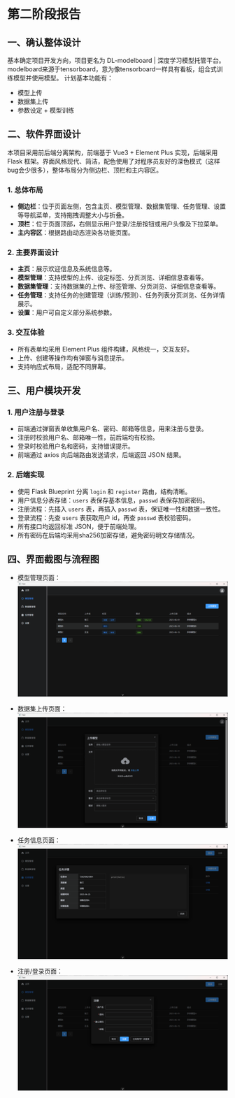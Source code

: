 # 第二阶段报告

## 一、确认整体设计

基本确定项目开发方向，项目更名为 DL-modelboard | 深度学习模型托管平台。  
modelboard来源于tensorboard，意为像tensorboard一样具有看板，组合式训练模型并使用模型。
计划基本功能有：

- 模型上传
- 数据集上传
- 参数设定 + 模型训练

## 二、软件界面设计

本项目采用前后端分离架构，前端基于 Vue3 + Element Plus 实现，后端采用 Flask 框架。界面风格现代、简洁，配色使用了对程序员友好的深色模式（这样bug会少很多），整体布局分为侧边栏、顶栏和主内容区。

### 1. 总体布局

- **侧边栏**：位于页面左侧，包含主页、模型管理、数据集管理、任务管理、设置等导航菜单，支持拖拽调整大小与折叠。
- **顶栏**：位于页面顶部，右侧显示用户登录/注册按钮或用户头像及下拉菜单。
- **主内容区**：根据路由动态渲染各功能页面。

### 2. 主要界面设计

- **主页**：展示欢迎信息及系统信息等。
- **模型管理**：支持模型的上传、设定标签、分页浏览、详细信息查看等。
- **数据集管理**：支持数据集的上传、标签管理、分页浏览、详细信息查看等。
- **任务管理**：支持任务的创建管理（训练/预测）、任务列表分页浏览、任务详情展示。
- **设置**：用户可自定义部分系统参数。

### 3. 交互体验

- 所有表单均采用 Element Plus 组件构建，风格统一，交互友好。
- 上传、创建等操作均有弹窗与消息提示。
- 支持响应式布局，适配不同屏幕。

## 三、用户模块开发

### 1. 用户注册与登录

- 前端通过弹窗表单收集用户名、密码、邮箱等信息，用来注册与登录。
- 注册时校验用户名、邮箱唯一性，前后端均有校验。
- 登录时校验用户名和密码，支持错误提示。
- 前端通过 axios 向后端路由发送请求，后端返回 JSON 结果。

### 2. 后端实现

- 使用 Flask Blueprint 分离 `login` 和 `register` 路由，结构清晰。
- 用户信息分表存储：`users` 表保存基本信息，`passwd` 表保存加密密码。
- 注册流程：先插入 `users` 表，再插入 `passwd` 表，保证唯一性和数据一致性。
- 登录流程：先查 `users` 表获取用户 id，再查 `passwd` 表校验密码。
- 所有接口均返回标准 JSON，便于前端处理。
- 所有密码在后端均采用sha256加密存储，避免密码明文存储情况。

## 四、界面截图与流程图

- 模型管理页面：
  ![模型管理页面](../assets/model_page.png)

- 数据集上传页面：
  ![数据集上传页面](../assets/upload_model.png)

- 任务信息页面：
  ![任务信息页面](../assets/task_info.png)

- 注册/登录页面：
  ![注册/登录页面](../assets/sign_up.png)
